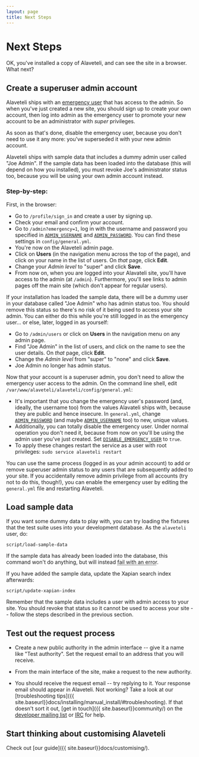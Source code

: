 ```yaml
---
layout: page
title: Next Steps
---
```

# Next Steps

<p class="lead">
    OK, you've installed a copy of Alaveteli, and can see the site in a browser. What next?
</p>

## Create a superuser admin account

Alaveteli ships with an
<a href="{{site.baseurl}}docs/glossary/#emergency" class="glossary__link">emergency user</a>
that has access to the admin. So when you've just created a new site, you
should sign up to create your own account, then log into admin as the emergency
user to promote your new account to be an administrator with *super* privileges.

As soon as that's done, disable the emergency user, because you don't need to
use it any more: you've superseded it with your new admin account.

Alaveteli ships with sample data that includes a dummy admin user called "Joe
Admin". If the sample data has been loaded into the database (this will depend on
how you installed), you must revoke Joe's administrator status too, because you
will be using your own admin account instead.

### Step-by-step:

First, in the browser:

* Go to `/profile/sign_in` and create a user by signing up.
* Check your email and confirm your account.
* Go to `/admin?emergency=1`, log in with the username and password you specified in
  [`ADMIN_USERNAME`]({{site.baseurl}}docs/customising/config/#admin_username)
  and [`ADMIN_PASSWORD`]({{site.baseurl}}docs/customising/config/#admin_password).
  You can find these settings in `config/general.yml`.
* You're now on the Alaveteli admin page.
* Click on **Users**  (in the navigation menu across the top of the page), and
  click on your name in the list of users. On *that* page,  click **Edit**.
* Change your *Admin level* to "super" and click **Save**.
* From now on, when you are logged into your Alavateli site, you'll have access
  to the admin (at `/admin`). Furthermore, you'll see links to admin pages off
  the main site (which don't appear for regular users).

If your installation has loaded the sample data, there will be a dummy user in
your database called "Joe Admin" who has admin status too. You should remove
this status so there's no risk of it being used to access your site admin. You
can either do this while you're still logged in as the emergency user... or
else, later, logged in as yourself:

* Go to `/admin/users` or click on **Users** in the navigation menu on any
  admin page.
* Find "Joe Admin" in the list of users, and click on the name to see the
  user details. On *that* page, click **Edit**.
* Change the *Admin level* from "super" to "none" and click **Save**.
* Joe Admin no longer has admin status.

Now that your account is a superuser admin, you don't need to allow the
emergency user access to the admin. On the command line shell, edit
`/var/www/alaveteli/alaveteli/config/general.yml`:

* It's important that you change the emergency user's password (and, ideally,
  the username too) from the values Alavateli ships with, because they are
  public and hence insecure. In `general.yml`, change
  [`ADMIN_PASSWORD`]({{site.baseurl}}docs/customising/config/#admin_password)
  (and maybe [`ADMIN_USERNAME`]({{site.baseurl}}docs/customising/config/#admin_username)
  too) to new, unique values.
* Additionally, you can totally disable the emergency user. Under normal
  operation you don't need it, because from now on you'll be using the admin
  user you've just created.
  Set [`DISABLE_EMERGENCY_USER`]({{site.baseurl}}docs/customising/config/#disable_emergency_user)
  to `true`.
* To apply these changes restart the service as a user with root privileges:
  `sudo service alaveteli restart`

You can use the same process (logged in as your admin account) to add or remove
superuser admin status to any users that are subsequently added to your site.
If you accidentally remove admin privilege from all accounts (try not to do
this, though!), you can enable the emergency user by editing the `general.yml`
file and restarting Alaveteli.

## Load sample data

If you want some dummy data to play with, you can try loading the fixtures that
the test suite uses into your development database. As the `alaveteli` user, do:

    script/load-sample-data

If the sample data has already been loaded into the database, this command won't
do anything, but will instead <abbr
title='PG::Error: ERROR:  permission denied: "RI_ConstraintTrigger_XXXXXX" is a system trigger'>fail
with an error</abbr>.

If you have added the sample data, update the Xapian search index afterwards:

    script/update-xapian-index

Remember that the sample data includes a user with admin access to your site.
You should revoke that status so it cannot be used to access your site --
follow the steps described in the previous section.

## Test out the request process

* Create a new public authority in the admin interface -- give it a name like
  "Test authority". Set the request email to an address that you will receive.

* From the main interface of the site, make a request to the new authority.

* You should receive the request email -- try replying to it. Your response
  email should appear in Alaveteli. Not working? Take a look at our
  [troubleshooting tips]({{ site.baseurl}}docs/installing/manual_install/#troubleshooting).
  If that doesn't sort it out, [get in touch]({{ site.baseurl}}community/) on
  the [developer mailing list](https://groups.google.com/forum/#!forum/alaveteli-dev) or [IRC](http://www.irc.mysociety.org/) for help.

## Start thinking about customising Alaveteli

Check out [our guide]({{ site.baseurl}}docs/customising/).

